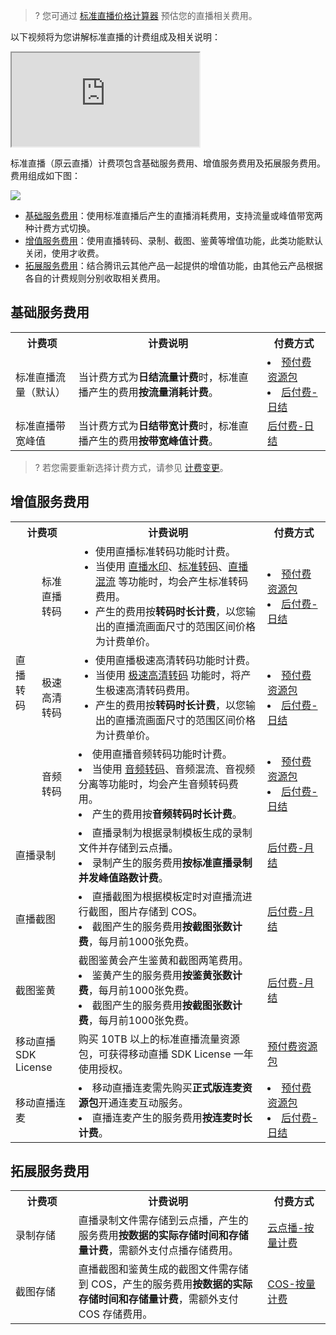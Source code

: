>? 您可通过 [标准直播价格计算器](https://buy.cloud.tencent.com/price/lvb/calculator) 预估您的直播相关费用。

以下视频将为您讲解标准直播的计费组成及相关说明：

<div class="doc-video-mod"><iframe src="https://cloud.tencent.com/edu/learning/quick-play/2538-43093?source=gw.doc.media&withPoster=1&notip=1"></iframe></div>

标准直播（原云直播）计费项包含基础服务费用、增值服务费用及拓展服务费用。费用组成如下图：

![](https://main.qcloudimg.com/raw/1aee95a3dd31faff2900d947120c0e9e.svg)

- [基础服务费用](#base)：使用标准直播后产生的直播消耗费用，支持流量或峰值带宽两种计费方式切换。
- [增值服务费用](#appreciation)：使用直播转码、录制、截图、鉴黄等增值功能，此类功能默认关闭，使用才收费。
- [拓展服务费用](#extensions)：结合腾讯云其他产品一起提供的增值功能，由其他云产品根据各自的计费规则分别收取相关费用。


## 基础服务费用<span id="base"></span>
<table>
<tr><th width="20%">计费项</th><th width="60%">计费说明</th><th>付费方式</th></tr>
<tr>
<td>标准直播流量（默认）</td>
<td>当计费方式为<b>日结流量计费</b>时，标准直播产生的费用<strong>按流量消耗计费</strong>。</td>
<td><li><a href="https://cloud.tencent.com/document/product/267/34174#live_pag">预付费资源包</a></li><li><a href="https://cloud.tencent.com/document/product/267/34175#.E6.B5.81.E9.87.8F.E8.AE.A1.E8.B4.B9">后付费-日结</a></li></td>
</tr><tr>
<td>标准直播带宽峰值</td>
<td>当计费方式为<b>日结带宽计费</b>时，标准直播产生的费用<b>按带宽峰值计费</b>。</td>
<td><a href="https://cloud.tencent.com/document/product/267/34175#.E5.B8.A6.E5.AE.BD.E8.AE.A1.E8.B4.B9">后付费-日结</a></td>
</tr></table>

>? 若您需要重新选择计费方式，请参见 [计费变更](https://cloud.tencent.com/document/product/267/32712)。  



## 增值服务费用<span id="appreciation"></span>

<table>
<tr><th colspan=2 width="20%">计费项</th><th width="60%">计费说明</th><th>付费方式</th></tr>
<tr>
<td rowspan=3>直播转码</td>
<td>标准直播转码</td>
<td><ul style="margin:0">
<li/>使用直播标准转码功能时计费。
<li/>当使用 <a href="https://cloud.tencent.com/document/product/267/35253">直播水印</a>、<a href="https://cloud.tencent.com/document/product/267/20385#C_trans">标准转码</a>、<a href="https://cloud.tencent.com/document/product/267/45566">直播混流</a> 等功能时，均会产生标准转码费用。
<li/>产生的费用按<b>转码时长计费</b>，以您输出的直播流画面尺寸的范围区间价格为计费单价。
</ul></td>
<td>
	<li><a href="https://cloud.tencent.com/document/product/267/34174#standard_pag">预付费资源包</a></li>
	<li><a href="https://cloud.tencent.com/document/product/267/34175#.E6.A0.87.E5.87.86.E8.BD.AC.E7.A0.81">后付费-日结</a></li></ul>
</td>
</tr><tr>
<td>极速高清转码</td>
<td><ul style="margin:0">
<li/>使用直播极速高清转码功能时计费。
<li/>当使用 <a href="https://cloud.tencent.com/document/product/267/20385#C_topspeed">极速高清转码</a> 功能时，将产生极速高清转码费用。
<li/>产生的费用按<b>转码时长计费</b>，以您输出的直播流画面尺寸的范围区间价格为计费单价。
</ul><td>
<li><a href="https://cloud.tencent.com/document/product/267/34174#topspeed_pag">预付费资源包</a></li>
<li><a href="https://cloud.tencent.com/document/product/267/34175#.E6.9E.81.E9.80.9F.E9.AB.98.E6.B8.85.E8.BD.AC.E7.A0.81">后付费-日结</a></li></td>
</tr><tr>
<td>音频转码</td>
<td>
<li/>使用直播音频转码功能时计费。
<li/>当使用 <a href="https://cloud.tencent.com/document/product/267/20385#C_audio">音频转码</a>、音频混流、音视频分离等功能时，均会产生音频转码费用。
<li/>产生的费用按<b>音频转码时长计费</b>。
<td>
<li><a href="https://cloud.tencent.com/document/product/267/34174#standard_pag">预付费资源包</a></li>
<li><a href="https://cloud.tencent.com/document/product/267/34175#.E9.9F.B3.E9.A2.91.E8.BD.AC.E7.A0.81">后付费-日结</a></li></td>
</tr><tr>
	<td colspan=2>直播录制</td>
	<td>
		<li>直播录制为根据录制模板生成的录制文件并存储到云点播。</li>
		<li>录制产生的服务费用<b>按标准直播录制并发峰值路数计费</b>。</li>
	</td>
<td><a href="https://cloud.tencent.com/document/product/267/34175#.E7.9B.B4.E6.92.AD.E5.BD.95.E5.88.B6">后付费-月结</a></td>
</tr><tr>
<td colspan=2>直播截图</td>
<td>
	<li>直播截图为根据模板定时对直播流进行截图，图片存储到 COS。</li>
	<li>截图产生的服务费用<b>按截图张数计费</b>，每月前1000张免费。</li>
</td>
<td><a href="https://cloud.tencent.com/document/product/267/34175#.E7.9B.B4.E6.92.AD.E6.88.AA.E5.9B.BE">后付费-月结</a></td>
</tr><tr>
	<td colspan=2>截图鉴黄</td>
	<td>截图鉴黄会产生鉴黄和截图两笔费用。
		<li>鉴黄产生的服务费用<b>按鉴黄张数计费</b>，每月前1000张免费。</li>
		<li>截图产生的服务费用<b>按截图张数计费</b>，每月前1000张免费。</li>
</td>
<td><a href="https://cloud.tencent.com/document/product/267/34175#.E6.99.BA.E8.83.BD.E9.89.B4.E9.BB.84">后付费-月结</a></td>
</tr><tr>
<td colspan=2> 移动直播 SDK  License</td>
<td>购买 10TB 以上的标准直播流量资源包，可获得移动直播 SDK License 一年使用授权。</td>
<td><a href="https://cloud.tencent.com/document/product/267/34174#live_pag">预付费资源包</a></td>
</tr><tr>
<td colspan=2>移动直播连麦</td>
<td><li>移动直播连麦需先购买<b>正式版连麦资源包</b>开通连麦互动服务。</li><li>直播连麦产生的服务费用<b>按连麦时长计费</b>。</li></td>
<td><li><a href="https://cloud.tencent.com/document/product/267/34174#mobilelive_pag">预付费资源包</a></li><li><a href="https://cloud.tencent.com/document/product/267/34175#.E7.A7.BB.E5.8A.A8.E7.9B.B4.E6.92.AD.E8.BF.9E.E9.BA.A6">后付费-日结</a></li></td>
</tr>
</table>
 



## 拓展服务费用<span id="extensions"></span>

<table>
<tr><th width="20%">计费项</th><th width="60%">计费说明</th><th>付费方式</th></tr>
<tr>
<td>录制存储</td>
<td>直播录制文件需存储到云点播，产生的服务费用<b>按数据的实际存储时间和存储量计费</b>，需额外支付点播存储费用。</td>
<td><a href="https://cloud.tencent.com/document/product/266/14667#1.-.E5.AD.98.E5.82.A8.E8.B5.84.E6.BA.90.E5.8C.85">云点播-按量计费</a></td>
</tr><tr>
<td>截图存储</td>
<td>直播截图和鉴黄生成的截图文件需存储到 COS，产生的服务费用<strong>按数据的实际存储时间和存储量计费</strong>，需额外支付 COS 存储费用。</td>
<td><a href="https://cloud.tencent.com/document/product/436/36522">COS-按量计费</a></td>
</tr></table>
